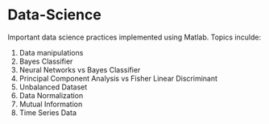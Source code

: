 # Data-Science
Important data science practices implemented using Matlab.
Topics inculde:
1. Data manipulations
2. Bayes Classifier
3. Neural Networks vs Bayes Classifier
4. Principal Component Analysis vs Fisher Linear Discriminant
5. Unbalanced Dataset
6. Data Normalization
7. Mutual Information
8. Time Series Data
